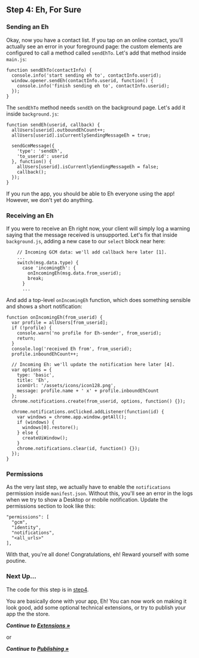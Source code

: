## Step 4: Eh, For Sure

### Sending an Eh

Okay, now you have a contact list. If you tap on an online contact, you'll actually see an error in your foreground page: the custom elements are configured to call a method called `sendEhTo`. Let's add that method inside `main.js`:

    function sendEhTo(contactInfo) {
      console.info('start sending eh to', contactInfo.userid);
      window.opener.sendEh(contactInfo.userid, function() {
        console.info('finish sending eh to', contactInfo.userid);
      });
    }

The `sendEhTo` method needs `sendEh` on the background page. Let's add it inside `background.js`:

    function sendEh(userid, callback) {
      allUsers[userid].outboundEhCount++;
      allUsers[userid].isCurrentlySendingMessageEh = true;

      sendGcmMessage({
        'type': 'sendEh',
        'to_userid': userid
      }, function() {
        allUsers[userid].isCurrentlySendingMessageEh = false;
        callback();
      });
    }

If you run the app, you should be able to Eh everyone using the app! However, we don't yet do anything.

### Receiving an Eh

If you were to receive an Eh right now, your client will simply log a warning saying that the message received is unsupported. Let's fix that inside `background.js`, adding a new case to our `select` block near here:

        // Incoming GCM data: we'll add callback here later [1].
        ...
        switch(msg.data.type) {
          case 'incomingEh': {
            onIncomingEh(msg.data.from_userid);
            break;
          }
          ...

And add a top-level `onIncomingEh` function, which does something sensible and shows a short notification:

    function onIncomingEh(from_userid) {
      var profile = allUsers[from_userid];
      if (!profile) {
        console.warn('no profile for Eh-sender', from_userid);
        return;
      }
      console.log('received Eh from', from_userid);
      profile.inboundEhCount++;

      // Incoming Eh: we'll update the notification here later [4].
      var options = {
        type: 'basic',
        title: 'Eh',
        iconUrl: '/assets/icons/icon128.png',
        message: profile.name + ' x' + profile.inboundEhCount
      };
      chrome.notifications.create(from_userid, options, function() {});

      chrome.notifications.onClicked.addListener(function(id) {
        var windows = chrome.app.window.getAll();
        if (windows) {
          windows[0].restore();
        } else {
          createUiWindow();
        }
        chrome.notifications.clear(id, function() {});
      });
    }

### Permissions

As the very last step, we actually have to enable the `notifications` permission inside `manifest.json`. Without this, you'll see an error in the logs when we try to show a Desktop or mobile notification. Update the permissions section to look like this:

    "permissions": [
      "gcm",
      "identity",
      "notifications",
      "<all_urls>"
    ],

With that, you're all done! Congratulations, eh! Reward yourself with some poutine.

### Next Up...

The code for this step is in [step4](https://github.com/MobileChromeApps/workshop-cca-eh/blob/master/workshop/step4).

You are basically done with your app, Eh!  You can now work on making it look good, add some optional technical extensions, or try to publish your app the the store.

_**Continue to [Extensions &raquo;](https://github.com/MobileChromeApps/workshop-cca-eh/blob/master/docs/extensions.md)**_

or

_**Continue to [Publishing &raquo;](https://github.com/MobileChromeApps/workshop-cca-eh/blob/master/docs/publish.md)**_
